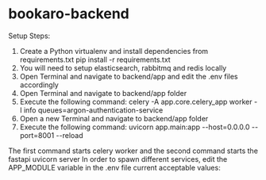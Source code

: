 # bookaro-backend

Setup Steps:
1. Create a Python virtualenv and install dependencies from requirements.txt
pip install -r requirements.txt
2. You will need to setup elasticsearch, rabbitmq and redis locally
3. Open Terminal and navigate to backend/app and edit the .env files accordingly
4. Open Terminal and navigate to backend/app folder
5. Execute the following command: 
celery -A app.core.celery_app worker -l info queues=argon-authentication-service
6. Open a new Terminal and navigate to backend/app folder
7. Execute the following command: 
uvicorn app.main:app --host=0.0.0.0 --port=8001 --reload

The first command starts celery worker and the second command starts the fastapi uvicorn server
In order to spawn different services, edit the APP_MODULE variable in the .env file
current acceptable values:
